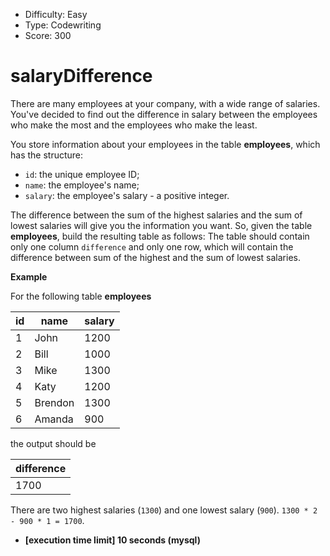 - Difficulty: Easy
- Type: Codewriting
- Score: 300

# salaryDifference

There are many employees at your company, with a wide range of salaries. You've decided to find out the difference in salary between the employees who make the most and the employees who make the least.

You store information about your employees in the table **employees**, which has the structure:

- `id`: the unique employee ID;
- `name`: the employee's name;
- `salary`: the employee's salary - a positive integer.

The difference between the sum of the highest salaries and the sum of lowest salaries will give you the information you want. So, given the table **employees**, build the resulting table as follows: The table should contain only one column `difference` and only one row, which will contain the difference between sum of the highest and the sum of lowest salaries.

**Example**

For the following table **employees**

| id   | name    | salary |
| ---- | ------- | ------ |
| 1    | John    | 1200   |
| 2    | Bill    | 1000   |
| 3    | Mike    | 1300   |
| 4    | Katy    | 1200   |
| 5    | Brendon | 1300   |
| 6    | Amanda  | 900    |

the output should be

| difference |
| ---------- |
| 1700       |

There are two highest salaries (`1300`) and one lowest salary (`900`). `1300 * 2 - 900 * 1 = 1700`.

- **[execution time limit] 10 seconds (mysql)**